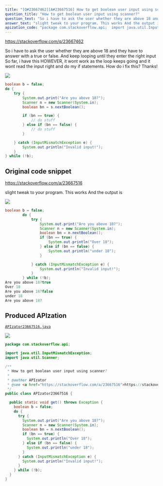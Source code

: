 ```yaml
---
title: "[Q#23667462][A#23667516] How to get boolean user input using scanner?"
question_title: "How to get boolean user input using scanner?"
question_text: "So i have to ask the user whether they are above 18 and they have to answer with a true or false. And keep looping until they enter the right input So far, i have this HOWEVER, it wont work as the loop keeps going and it wont read the input right and do my if statements. How do i fix this? Thanks!"
answer_text: "slight tweak to your program. This works And the output is"
apization_code: "package com.stackoverflow.api;  import java.util.InputMismatchException; import java.util.Scanner;  /**  * How to get boolean user input using scanner?  *  * @author APIzator  * @see <a href=\"https://stackoverflow.com/a/23667516\">https://stackoverflow.com/a/23667516</a>  */ public class APIzator23667516 {    public static void get() throws Exception {     boolean b = false;     do {       try {         System.out.print(\"Are you above 18?\");         Scanner n = new Scanner(System.in);         boolean bn = n.nextBoolean();         if (bn == true) {           System.out.println(\"Over 18\");         } else if (bn == false) {           System.out.println(\"under 18\");         }       } catch (InputMismatchException e) {         System.out.println(\"Invalid input!\");       }     } while (!b);   } }"
---
```


https://stackoverflow.com/q/23667462

So i have to ask the user whether they are above 18 and they have to answer with a true or false. And keep looping until they enter the right input
So far, i have this
HOWEVER, it wont work as the loop keeps going and it wont read the input right and do my if statements. How do i fix this? Thanks!


<div class="code-logo"><img src="/stackoverflow.png" /></div>

```java
boolean b = false;
do {
    try {
        System.out.print("Are you above 18?");
        Scanner n = new Scanner(System.in);
        boolean bn = s.nextBoolean();

        if (bn == true) {
            // do stuff
        } else if (bn == false) {
            // do stuff
        }

    } catch (InputMismatchException e) {
        System.out.println("Invalid input!");
    }
} while (!b);
```


## Original code snippet

https://stackoverflow.com/a/23667516

slight tweak to your program. This works
And the output is

<div class="code-logo"><img src="/stackoverflow.png" /></div>

```java
boolean b = false;
        do {
            try {
                System.out.print("Are you above 18?");
                Scanner n = new Scanner(System.in);
                boolean bn = n.nextBoolean();
                if (bn == true) {
                    System.out.println("Over 18");
                } else if (bn == false) {
                    System.out.println("under 18");
                }

            } catch (InputMismatchException e) {
                System.out.println("Invalid input!");
            }
        } while (!b);
Are you above 18?true
Over 18
Are you above 18?false
under 18
Are you above 18?
```

## Produced APIzation

[`APIzator23667516.java`](https://github.com/pasqualesalza/apization-temp-data/raw/master/search/APIzator23667516.java)

<div class="code-logo"><img src="/apizator.png" /></div>

```java
package com.stackoverflow.api;

import java.util.InputMismatchException;
import java.util.Scanner;

/**
 * How to get boolean user input using scanner?
 *
 * @author APIzator
 * @see <a href="https://stackoverflow.com/a/23667516">https://stackoverflow.com/a/23667516</a>
 */
public class APIzator23667516 {

  public static void get() throws Exception {
    boolean b = false;
    do {
      try {
        System.out.print("Are you above 18?");
        Scanner n = new Scanner(System.in);
        boolean bn = n.nextBoolean();
        if (bn == true) {
          System.out.println("Over 18");
        } else if (bn == false) {
          System.out.println("under 18");
        }
      } catch (InputMismatchException e) {
        System.out.println("Invalid input!");
      }
    } while (!b);
  }
}

```